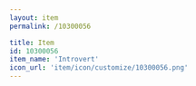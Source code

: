 ```yaml
---
layout: item
permalink: /10300056

title: Item
id: 10300056
item_name: 'Introvert'
icon_url: 'item/icon/customize/10300056.png'
---
```

